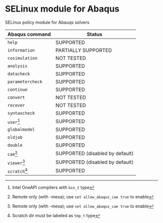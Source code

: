 # SELinux module for Abaqus
SELinux policy module for Abauqs solvers

| Abaqus command    | Status               | 
|-------------------|----------------------|
|`help`             |SUPPORTED             |
|`information`      |PARTIALLY SUPPORTED   |
|`cosimulation`     |NOT TESTED            |
|`analysis`         |SUPPORTED             |
|`datacheck`        |SUPPORTED             |
|`parametercheck`   |SUPPORTED             |
|`continue`         |SUPPORTED             |
|`convert`          |NOT TESTED            |
|`recover`          |NOT TESTED            |
|`syntaxcheck`      |SUPPORTED             |
|`user`[^1]         |SUPPORTED             |
|`globalmodel`      |SUPPORTED             |
|`oldjob`           |SUPPORTED             |
|`double`           |SUPPORTED             |
|`cae`[^2]          |SUPPORTED (disabled by default) |
|`viewer`[^2]       |SUPPORTED (disabled by default) |
|`scratch`[^3]      |SUPPORTED             |

[^1]: Intel OneAPI compilers with `bin_t` type
[^2]: Remote only (with -mesa); use `set allow_abaqus_cae true` to enable 
[^3]: Scratch dir must be labeled as `tmp_t` type
